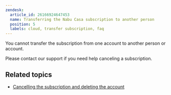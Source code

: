 ```yaml
---
zendesk:
  article_id: 26166924647453
  name: Transferring the Nabu Casa subscription to another person
  position: 5
  labels: cloud, transfer subscription, faq
---
```


You cannot transfer the subscription from one account to another person or account.

Please contact our support if you need help canceling a subscription.

## Related topics

- [Cancelling the subscription and deleting the account](/hc/en-us/articles/26167476727581/)
